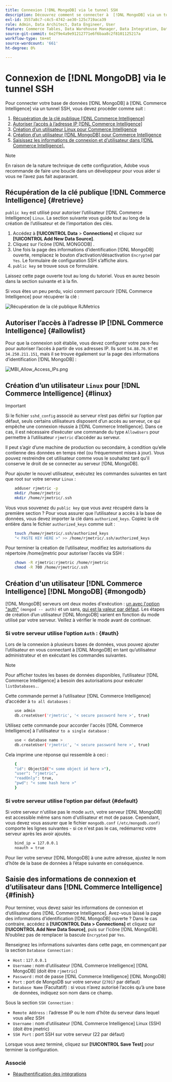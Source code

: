 ```yaml
---
title: Connexion [!DNL MongoDB] via le tunnel SSH
description: Découvrez comment se connecter à  [!DNL MongoDB] via un tunnel SSH.
exl-id: 3557a8c7-c4c5-4742-ae30-125c719aca39
role: Admin, Data Architect, Data Engineer, User
feature: Commerce Tables, Data Warehouse Manager, Data Integration, Data Import/Export
source-git-commit: 6e2f9e4a9e91212771e6f6baa8c2f8101125217a
workflow-type: tm+mt
source-wordcount: '661'
ht-degree: 0%

---
```


# Connexion de [!DNL MongoDB] via le tunnel SSH

Pour connecter votre base de données [!DNL MongoDB] à [!DNL Commerce Intelligence] via un tunnel SSH, vous devez procéder comme suit :

1. [Récupération de la clé publique  [!DNL Commerce Intelligence] ](#retrieve)
1. [Autoriser l’accès à l’adresse IP  [!DNL Commerce Intelligence] ](#allowlist)
1. [Création d’un utilisateur Linux pour Commerce Intelligence](#linux)
1. [Création d’un utilisateur  [!DNL MongoDB] pour Commerce Intelligence](#mongodb)
1. [Saisissez les informations de connexion et d’utilisateur dans [!DNL Commerce Intelligence].](#finish)

>[!NOTE]
>
>En raison de la nature technique de cette configuration, Adobe vous recommande de faire une boucle dans un développeur pour vous aider si vous ne l’avez pas fait auparavant.

## Récupération de la clé publique [!DNL Commerce Intelligence] {#retrieve}

`public key` est utilisé pour autoriser l’utilisateur [!DNL Commerce Intelligence] `Linux`. La section suivante vous guide tout au long de la création de l’utilisateur et de l’importation des clés.

1. Accédez à **[!UICONTROL Data** > **Connections]** et cliquez sur **[!UICONTROL Add New Data Source]**.
1. Cliquez sur l’icône [!DNL MONGODB] .
1. Une fois la page des informations d’identification [!DNL MongoDB] ouverte, remplacez le bouton d’activation/désactivation `Encrypted` par `Yes`. Le formulaire de configuration SSH s’affiche alors.
1. `public key` se trouve sous ce formulaire.

Laissez cette page ouverte tout au long du tutoriel. Vous en aurez besoin dans la section suivante et à la fin.

Si vous êtes un peu perdu, voici comment parcourir [!DNL Commerce Intelligence] pour récupérer la clé :

![Récupération de la clé publique RJMetrics](../../../assets/MongoDB_Public_Key.gif)<!--{:.zoom}-->

## Autoriser l’accès à l’adresse IP [!DNL Commerce Intelligence] {#allowlist}

Pour que la connexion soit établie, vous devez configurer votre pare-feu pour autoriser l’accès à partir de vos adresses IP. Ils sont `54.88.76.97` et `34.250.211.151`, mais il se trouve également sur la page des informations d’identification [!DNL MongoDB] :

![MBI_Allow_Access_IPs.png](../../../assets/MBI_allow_access_IPs.png)

## Création d’un utilisateur `Linux` pour [!DNL Commerce Intelligence] {#linux}

>[!IMPORTANT]
>
>Si le fichier `sshd_config` associé au serveur n’est pas défini sur l’option par défaut, seuls certains utilisateurs disposent d’un accès au serveur, ce qui empêche une connexion réussie à [!DNL Commerce Intelligence]. Dans ce cas, il est nécessaire d’exécuter une commande du type `AllowUsers` pour permettre à l’utilisateur `rjmetric` d’accéder au serveur.

Il peut s’agir d’une machine de production ou secondaire, à condition qu’elle contienne des données en temps réel (ou fréquemment mises à jour). Vous pouvez restreindre cet utilisateur comme vous le souhaitez tant qu&#39;il conserve le droit de se connecter au serveur [!DNL MongoDB].

Pour ajouter le nouvel utilisateur, exécutez les commandes suivantes en tant que root sur votre serveur `Linux` :

```bash
    adduser rjmetric -p
    mkdir /home/rjmetric
    mkdir /home/rjmetric/.ssh
```

Vous vous souvenez du `public key` que vous avez récupéré dans la première section ? Pour vous assurer que l’utilisateur a accès à la base de données, vous devez importer la clé dans `authorized_keys`. Copiez la clé entière dans le fichier `authorized_keys` comme suit :

```bash
    touch /home/rjmetric/.ssh/authorized_keys
    "< PASTE KEY HERE >" >> /home/rjmetric/.ssh/authorized_keys
```

Pour terminer la création de l’utilisateur, modifiez les autorisations du répertoire /home/jmetric pour autoriser l’accès via SSH :

```bash
    chown -R rjmetric:rjmetric /home/rjmetric
    chmod -R 700 /home/rjmetric/.ssh
```

## Création d&#39;un utilisateur [!DNL Commerce Intelligence] [!DNL MongoDB] {#mongodb}

[!DNL MongoDB] serveurs ont deux modes d&#39;exécution : [un avec l&#39;option &quot;auth&quot;](#auth) `(mongod -- auth)` et un sans, [qui est la valeur par défaut](#default). Les étapes de création d’un utilisateur [!DNL MongoDB] varient en fonction du mode utilisé par votre serveur. Veillez à vérifier le mode avant de continuer.

### Si votre serveur utilise l’option `Auth` : {#auth}

Lors de la connexion à plusieurs bases de données, vous pouvez ajouter l’utilisateur en vous connectant à [!DNL MongoDB] en tant qu’utilisateur administrateur et en exécutant les commandes suivantes.

>[!NOTE]
>
>Pour afficher toutes les bases de données disponibles, l’utilisateur [!DNL Commerce Intelligence] a besoin des autorisations pour exécuter `listDatabases.`.

Cette commande permet à l’utilisateur [!DNL Commerce Intelligence] d’accéder à `to all databases` :

```bash
    use admin
    db.createUser('rjmetric', '< secure password here >', true)
```

Utilisez cette commande pour accorder l&#39;accès [!DNL Commerce Intelligence] à l&#39;utilisateur `to a single database` :

```bash
    use < database name >
    db.createUser('rjmetric', '< secure password here >', true)
```

Cela imprime une réponse qui ressemble à ceci :

```bash
    {
    "id": ObjectId("< some object id here >"),
    "user": "rjmetric",
    "readOnly": true,
    "pwd": "< some hash here >"
    }
```

### Si votre serveur utilise l’option par défaut {#default}

Si votre serveur n&#39;utilise pas le mode `auth`, votre serveur [!DNL MongoDB] est accessible même sans nom d&#39;utilisateur et mot de passe. Cependant, vous devez vous assurer que le fichier `mongodb.conf` `(/etc/mongodb.conf)` comporte les lignes suivantes - si ce n&#39;est pas le cas, redémarrez votre serveur après les avoir ajoutés.

```bash
    bind_ip = 127.0.0.1
    noauth = true
```

Pour lier votre serveur [!DNL MongoDB] à une autre adresse, ajustez le nom d’hôte de la base de données à l’étape suivante en conséquence.

## Saisie des informations de connexion et d’utilisateur dans [!DNL Commerce Intelligence] {#finish}

Pour terminer, vous devez saisir les informations de connexion et d’utilisateur dans [!DNL Commerce Intelligence]. Avez-vous laissé la page des informations d’identification [!DNL MongoDB] ouverte ? Dans le cas contraire, accédez à **[!UICONTROL Data > Connections]** et cliquez sur **[!UICONTROL Add New Data Source]**, puis sur l’icône [!DNL MongoDB]. N’oubliez pas de remplacer la bascule `Encrypted` par `Yes`.

Renseignez les informations suivantes dans cette page, en commençant par la section `Database Connection` :

* `Host` : `127.0.0.1`
* `Username` : nom d’utilisateur [!DNL Commerce Intelligence] [!DNL MongoDB] (doit être `rjmetric`)
* `Password` : mot de passe [!DNL Commerce Intelligence] [!DNL MongoDB]
* `Port` : port de MongoDB sur votre serveur (`27017` par défaut)
* `Database Name` (Facultatif) : si vous n’avez autorisé l’accès qu’à une base de données, indiquez son nom dans ce champ.

Sous la section `SSH Connection` :

* `Remote Address` : l’adresse IP ou le nom d’hôte du serveur dans lequel vous allez SSH
* `Username` : nom d’utilisateur [!DNL Commerce Intelligence] Linux (SSH) (doit être jmetric)
* `SSH Port` : port SSH sur votre serveur (22 par défaut)

Lorsque vous avez terminé, cliquez sur **[!UICONTROL Save Test]** pour terminer la configuration.

### Associé

* [Réauthentification des intégrations](https://experienceleague.adobe.com/docs/commerce-knowledge-base/kb/how-to/mbi-reauthenticating-integrations.html)
